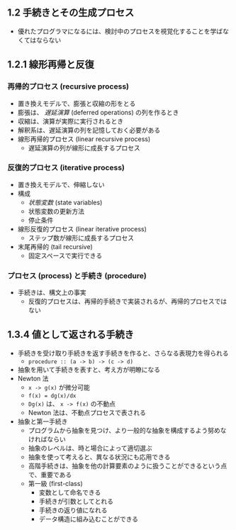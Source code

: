 1.2 手続きとその生成プロセス
----

* 優れたプログラマになるには、検討中のプロセスを視覚化することを学ばなくてはならない


1.2.1 線形再帰と反復
----

### 再帰的プロセス (recursive process)

* 置き換えモデルで、膨張と収縮の形をとる
* 膨張は、 *遅延演算* (deferred operations) の列を作るとき
* 収縮は、演算が実際に実行されるとき
* 解釈系は、遅延演算の列を記憶しておく必要がある
* 線形再帰的プロセス (linear recursive process)
    * 遅延演算の列が線形に成長するプロセス

### 反復的プロセス (iterative process)

* 置き換えモデルで、伸縮しない
* 構成
    * *状態変数* (state variables)
    * 状態変数の更新方法
    * 停止条件
* 線形反復的プロセス (linear iterative process)
    * ステップ数が線形に成長するプロセス
* 末尾再帰的 (tail recursive)
    * 固定スペースで実行できる

### プロセス (process) と手続き (procedure)

* 手続きは、構文上の事実
    * 反復的プロセスは、再帰的手続きで実装されるが、再帰的プロセスではない


1.3.4 値として返される手続き
----

* 手続きを受け取り手続きを返す手続きを作ると、さらなる表現力を得られる
    * `procedure :: (a -> b) -> (c -> d)`
* 抽象を用いて手続きを表すと、考え方が明瞭になる
* Newton 法
    * `x -> g(x)` が微分可能
    * `f(x) = dg(x)/dx`
    * `Dg(x)` は、 `x -> f(x)` の不動点
    * Newton 法は、不動点プロセスで表される
* 抽象と第一手続き
    * プログラムから抽象を見つけ、より一般的な抽象を構成するよう努めなければならい
    * 抽象のレベルは、時と場合によって適切選ぶ
    * 抽象を使って考えると、異なる状況にも応用できる
    * 高階手続きは、抽象を他の計算要素のように扱うことができるという点で、重要である
    * 第一級 (first-class)
        * 変数として命名できる
        * 手続きが引数としてとれる
        * 手続きの返り値になれる
        * データ構造に組み込むことができる
